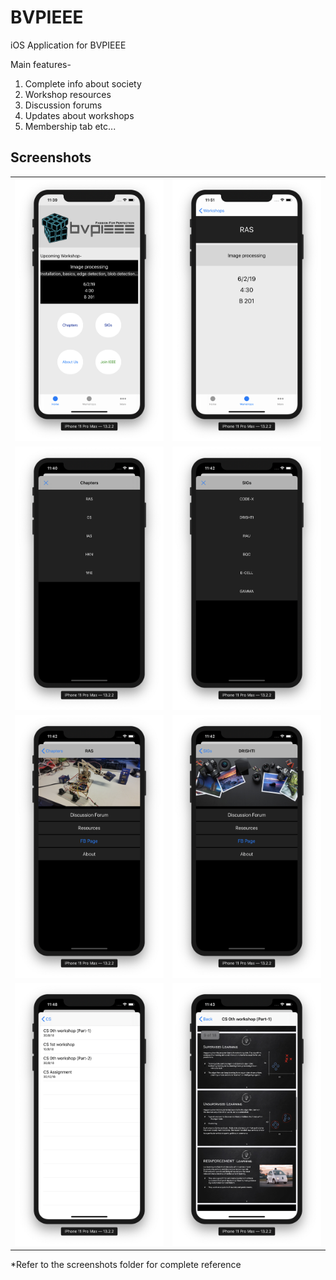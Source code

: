 # BVPIEEE
iOS Application for BVPIEEE

Main features-
1. Complete info about society
2. Workshop resources
3. Discussion forums
4. Updates about workshops
5. Membership tab etc...

## Screenshots

|||
-|-
![Home](/DeviceScreenshots/Home.png) | ![Workshop](/DeviceScreenshots/Workshop.png)
![Chapters](/DeviceScreenshots/Chapters.png) | ![SIGs](/DeviceScreenshots/SIGs.png)
![Chapter_RAS](/DeviceScreenshots/RAS.png) | ![SIG_Drishti](/DeviceScreenshots/DRISHTI.png)
![Resources](/DeviceScreenshots/Resources.png) | ![Resource](/DeviceScreenshots/resource.png)

*Refer to the screenshots folder for complete reference
